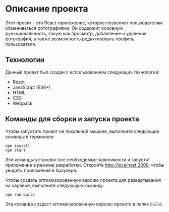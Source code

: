 # Описание проекта

Этот проект - это React-приложение, которое позволяет пользователям обмениваться фотографиями. Он содержит основную функциональность, такую как просмотр, добавление и удаление фотографий, а также возможность редактировать профиль пользователя.

## Технологии

Данный проект был создан с использованием следующих технологий:

- React
- JavaScript (ES6+)
- HTML
- CSS
- Webpack

## Команды для сборки и запуска проекта

Чтобы запустить проект на локальной машине, выполните следующие команды в терминале:

```
npm install
npm start
```

Эти команды установят все необходимые зависимости и запустят приложение в режиме разработки. Откройте [http://localhost:3000](http://localhost:3000), чтобы увидеть приложение в браузере.

Чтобы создать оптимизированную версию проекта для развертывания на сервере, выполните следующую команду:

```
npm run build
```

Эта команда создаст оптимизированную версию проекта в папке `build`.